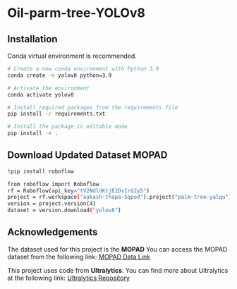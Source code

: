 # Oil-parm-tree-YOLOv8

## Installation

Conda virtual environment is recommended.

```bash
# Create a new conda environment with Python 3.9
conda create -n yolov8 python=3.9

# Activate the environment
conda activate yolov8

# Install required packages from the requirements file
pip install -r requirements.txt

# Install the package in editable mode
pip install -e .

```

## Download Updated Dataset MOPAD

```bash
!pip install roboflow

from roboflow import Roboflow
rf = Roboflow(api_key="tV2NdldKtjE2DvIrG2y5")
project = rf.workspace("aakash-thapa-5qpod").project("palm-tree-yalqu")
version = project.version(4)
dataset = version.download("yolov8")
```

## Acknowledgements

The dataset used for this project is the **MOPAD** 
You can access the MOPAD dataset from the following link:
[MOPAD Data Link](https://github.com/rs-dl/MOPAD?tab=readme-ov-file)

This project uses code from **Ultralytics**.
You can find more about Ultralytics at the following link:
[Ultralytics Repository](https://github.com/ultralytics)
